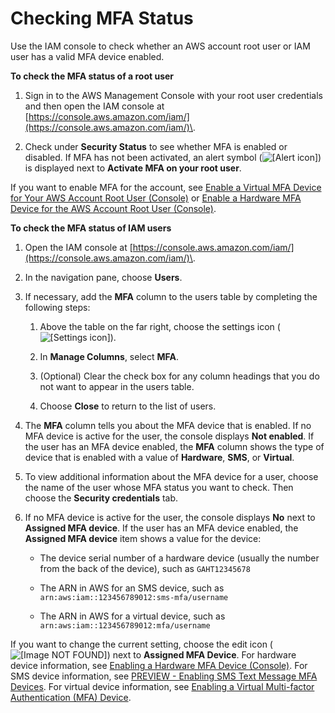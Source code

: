 # Checking MFA Status<a name="id_credentials_mfa_checking-status"></a>

Use the IAM console to check whether an AWS account root user or IAM user has a valid MFA device enabled\.

**To check the MFA status of a root user**

1. Sign in to the AWS Management Console with your root user credentials and then open the IAM console at [https://console.aws.amazon.com/iam/](https://console.aws.amazon.com/iam/)\. 

1. Check under **Security Status** to see whether MFA is enabled or disabled\. If MFA has not been activated, an alert symbol \(![\[Alert icon\]](http://alpha-docs-aws.amazon.com/IAM/latest/UserGuide/images/console-alert-icon.console.png)\) is displayed next to **Activate MFA on your root user**\. 

If you want to enable MFA for the account, see [Enable a Virtual MFA Device for Your AWS Account Root User \(Console\)](id_credentials_mfa_enable_virtual.md#enable-virt-mfa-for-root) or [Enable a Hardware MFA Device for the AWS Account Root User \(Console\)](id_credentials_mfa_enable_physical.md#enable-hw-mfa-for-root)\.

**To check the MFA status of IAM users**

1. Open the IAM console at [https://console.aws.amazon.com/iam/](https://console.aws.amazon.com/iam/)\. 

1. In the navigation pane, choose **Users**\.

1. If necessary, add the **MFA** column to the users table by completing the following steps:

   1. Above the table on the far right, choose the settings icon \(![\[Settings icon\]](http://alpha-docs-aws.amazon.com/IAM/latest/UserGuide/images/console-settings-icon.console.png)\)\.

   1. In **Manage Columns**, select **MFA**\.

   1. \(Optional\) Clear the check box for any column headings that you do not want to appear in the users table\.

   1. Choose **Close** to return to the list of users\.

1. The **MFA** column tells you about the MFA device that is enabled\. If no MFA device is active for the user, the console displays **Not enabled**\. If the user has an MFA device enabled, the **MFA** column shows the type of device that is enabled with a value of **Hardware**, **SMS**, or **Virtual**\.

1. To view additional information about the MFA device for a user, choose the name of the user whose MFA status you want to check\. Then choose the **Security credentials** tab\. 

1. If no MFA device is active for the user, the console displays **No** next to **Assigned MFA device**\. If the user has an MFA device enabled, the **Assigned MFA device** item shows a value for the device:

   + The device serial number of a hardware device \(usually the number from the back of the device\), such as `GAHT12345678`

   + The ARN in AWS for an SMS device, such as `arn:aws:iam::123456789012:sms-mfa/username`

   + The ARN in AWS for a virtual device, such as `arn:aws:iam::123456789012:mfa/username`

If you want to change the current setting, choose the edit icon \(![\[Image NOT FOUND\]](http://alpha-docs-aws.amazon.com/IAM/latest/UserGuide/images/pencil_edit_icon.png)\) next to **Assigned MFA Device**\. For hardware device information, see [Enabling a Hardware MFA Device \(Console\)](id_credentials_mfa_enable_physical.md)\. For SMS device information, see [PREVIEW \- Enabling SMS Text Message MFA Devices](id_credentials_mfa_enable_sms.md)\. For virtual device information, see [Enabling a Virtual Multi\-factor Authentication \(MFA\) Device](id_credentials_mfa_enable_virtual.md)\.